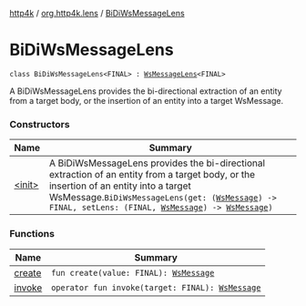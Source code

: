 [http4k](../../index.md) / [org.http4k.lens](../index.md) / [BiDiWsMessageLens](./index.md)

# BiDiWsMessageLens

`class BiDiWsMessageLens<FINAL> : `[`WsMessageLens`](../-ws-message-lens/index.md)`<FINAL>`

A BiDiWsMessageLens provides the bi-directional extraction of an entity from a target body, or the insertion of an entity
into a target WsMessage.

### Constructors

| Name | Summary |
|---|---|
| [&lt;init&gt;](-init-.md) | A BiDiWsMessageLens provides the bi-directional extraction of an entity from a target body, or the insertion of an entity into a target WsMessage.`BiDiWsMessageLens(get: (`[`WsMessage`](../../org.http4k.websocket/-ws-message/index.md)`) -> FINAL, setLens: (FINAL, `[`WsMessage`](../../org.http4k.websocket/-ws-message/index.md)`) -> `[`WsMessage`](../../org.http4k.websocket/-ws-message/index.md)`)` |

### Functions

| Name | Summary |
|---|---|
| [create](create.md) | `fun create(value: FINAL): `[`WsMessage`](../../org.http4k.websocket/-ws-message/index.md) |
| [invoke](invoke.md) | `operator fun invoke(target: FINAL): `[`WsMessage`](../../org.http4k.websocket/-ws-message/index.md) |

